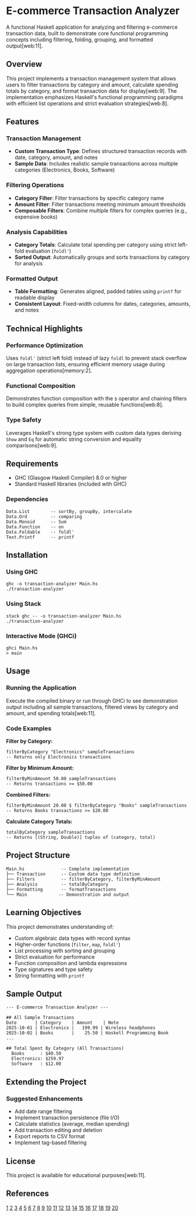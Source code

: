 # E-commerce Transaction Analyzer

A functional Haskell application for analyzing and filtering e-commerce transaction data, built to demonstrate core functional programming concepts including filtering, folding, grouping, and formatted output[web:11].

## Overview

This project implements a transaction management system that allows users to filter transactions by category and amount, calculate spending totals by category, and format transaction data for display[web:9]. The implementation emphasizes Haskell's functional programming paradigms with efficient list operations and strict evaluation strategies[web:8].

## Features

### Transaction Management
- **Custom Transaction Type**: Defines structured transaction records with date, category, amount, and notes
- **Sample Data**: Includes realistic sample transactions across multiple categories (Electronics, Books, Software)

### Filtering Operations
- **Category Filter**: Filter transactions by specific category name
- **Amount Filter**: Filter transactions meeting minimum amount thresholds
- **Composable Filters**: Combine multiple filters for complex queries (e.g., expensive books)

### Analysis Capabilities
- **Category Totals**: Calculate total spending per category using strict left-fold evaluation (`foldl'`)
- **Sorted Output**: Automatically groups and sorts transactions by category for analysis

### Formatted Output
- **Table Formatting**: Generates aligned, padded tables using `printf` for readable display
- **Consistent Layout**: Fixed-width columns for dates, categories, amounts, and notes

## Technical Highlights

### Performance Optimization
Uses `foldl'` (strict left fold) instead of lazy `foldl` to prevent stack overflow on large transaction lists, ensuring efficient memory usage during aggregation operations[memory:2].

### Functional Composition
Demonstrates function composition with the `$` operator and chaining filters to build complex queries from simple, reusable functions[web:8].

### Type Safety
Leverages Haskell's strong type system with custom data types deriving `Show` and `Eq` for automatic string conversion and equality comparisons[web:9].

## Requirements

- GHC (Glasgow Haskell Compiler) 8.0 or higher
- Standard Haskell libraries (included with GHC)

### Dependencies
```
Data.List        -- sortBy, groupBy, intercalate
Data.Ord         -- comparing
Data.Monoid      -- Sum
Data.Function    -- on
Data.Foldable    -- foldl'
Text.Printf      -- printf
```

## Installation

### Using GHC
```
ghc -o transaction-analyzer Main.hs
./transaction-analyzer
```

### Using Stack
```
stack ghc -- -o transaction-analyzer Main.hs
./transaction-analyzer
```

### Interactive Mode (GHCi)
```
ghci Main.hs
> main
```

## Usage

### Running the Application
Execute the compiled binary or run through GHCi to see demonstration output including all sample transactions, filtered views by category and amount, and spending totals[web:11].

### Code Examples

**Filter by Category:**
```
filterByCategory "Electronics" sampleTransactions
-- Returns only Electronics transactions
```

**Filter by Minimum Amount:**
```
filterByMinAmount 50.00 sampleTransactions
-- Returns transactions >= $50.00
```

**Combined Filters:**
```
filterByMinAmount 20.00 $ filterByCategory "Books" sampleTransactions
-- Returns Books transactions >= $20.00
```

**Calculate Category Totals:**
```
totalByCategory sampleTransactions
-- Returns [(String, Double)] tuples of (category, total)
```

## Project Structure

```
Main.hs              -- Complete implementation
├── Transaction      -- Custom data type definition
├── Filters          -- filterByCategory, filterByMinAmount
├── Analysis         -- totalByCategory
├── Formatting       -- formatTransactions
└── Main            -- Demonstration and output
```

## Learning Objectives

This project demonstrates understanding of:
- Custom algebraic data types with record syntax
- Higher-order functions (`filter`, `map`, `foldl'`)
- List processing with sorting and grouping
- Strict evaluation for performance
- Function composition and lambda expressions
- Type signatures and type safety
- String formatting with `printf`

## Sample Output

```
--- E-commerce Transaction Analyzer ---

## All Sample Transactions
Date       | Category    | Amount    | Note
2025-10-01 | Electronics |   199.99 | Wireless headphones
2025-10-02 | Books       |    25.50 | Haskell Programming Book
...

## Total Spent By Category (All Transactions)
  Books      : $40.50
  Electronics: $259.97
  Software   : $12.00
```

## Extending the Project

### Suggested Enhancements
- Add date range filtering
- Implement transaction persistence (file I/O)
- Calculate statistics (average, median spending)
- Add transaction editing and deletion
- Export reports to CSV format
- Implement tag-based filtering

## License

This project is available for educational purposes[web:11].

## References

[1](https://blog.haskell.org/documentation-best-practices-in-2024/)
[2](https://sakshamsharma.com/2018/03/haskell-proj-struct/)
[3](https://www.freecodecamp.org/news/how-to-write-a-good-readme-file/)
[4](https://kowainik.github.io/posts/haddock-tips)
[5](https://hackage.haskell.org/package/base-4.12.0.0/docs/src/Data.Foldable.html)
[6](https://stackoverflow.com/questions/7947981/how-do-i-import-the-foldable-class-into-my-module)
[7](https://hackage.haskell.org/package/base/docs/Data-Foldable.html)
[8](https://xmonad.github.io/xmonad-docs/base-4.16.4.0/src/Data-Foldable.html)
[9](https://stackoverflow.com/questions/28118063/how-can-i-make-this-fold-more-generic)
[10](https://nikivazou.github.io/CMSC498V/lectures/MonoidsAndFoldables.html)
[11](https://www.reddit.com/r/haskell/comments/z7gadt/help_understanding_foldl/)
[12](https://news.ycombinator.com/item?id=36773022)
[13](https://www.reddit.com/r/haskell/comments/yr2grn/how_do_you_structure_haskell_projects/)
[14](https://www.reddit.com/r/haskell/comments/3zgork/is_there_any_hope_to_see_the_import_problem_solved/)
[15](https://www.reddit.com/r/haskell/comments/1j2xmi0/first_haskell_project_any_tips_best_practices/)
[16](https://haskell-haddock.readthedocs.io)
[17](https://stackoverflow.com/questions/37874974/best-practices-for-distributing-a-haskell-application-and-updating-it)
[18](https://github.com/haskell/cabal/issues/9214)
[19](https://moldstud.com/articles/p-a-comprehensive-guide-to-haskell-linting-best-practices-for-clean-code)
[20](https://www.youtube.com/watch?v=YYyMngA0HxM)
